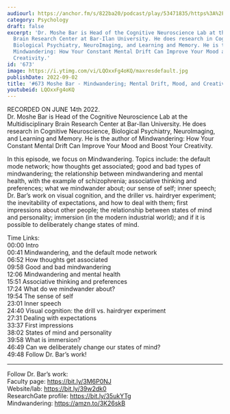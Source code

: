```yaml
---
audiourl: https://anchor.fm/s/822ba20/podcast/play/53471835/https%3A%2F%2Fd3ctxlq1ktw2nl.cloudfront.net%2Fstaging%2F2022-5-14%2F1b78c2c0-e29a-5c5b-7175-fde35ea95e65.m4a
category: Psychology
draft: false
excerpt: 'Dr. Moshe Bar is Head of the Cognitive Neuroscience Lab at the Multidisciplinary
  Brain Research Center at Bar-Ilan University. He does research in Cognitive Neuroscience,
  Biological Psychiatry, NeuroImaging, and Learning and Memory. He is the author of
  Mindwandering: How Your Constant Mental Drift Can Improve Your Mood and Boost Your
  Creativity.'
id: '673'
image: https://i.ytimg.com/vi/LQOxxFg4oKQ/maxresdefault.jpg
publishDate: 2022-09-02
title: '#673 Moshe Bar - Mindwandering; Mental Drift, Mood, and Creativity'
youtubeid: LQOxxFg4oKQ
---
```

<div class="timelinks">

RECORDED ON JUNE 14th 2022.  
Dr. Moshe Bar is Head of the Cognitive Neuroscience Lab at the Multidisciplinary Brain Research Center at Bar-Ilan University. He does research in Cognitive Neuroscience, Biological Psychiatry, NeuroImaging, and Learning and Memory. He is the author of Mindwandering: How Your Constant Mental Drift Can Improve Your Mood and Boost Your Creativity.

In this episode, we focus on Mindwandering. Topics include: the default mode network; how thoughts get associated; good and bad types of mindwandering; the relationship between mindwandering and mental health, with the example of schizophrenia; associative thinking and preferences; what we mindwander about; our sense of self; inner speech; Dr. Bar’s work on visual cognition, and the driller vs. hairdryer experiment; the inevitability of expectations, and how to deal with them; first impressions about other people; the relationship between states of mind and personality; immersion (in the modern industrial world); and if it is possible to deliberately change states of mind.

Time Links:  
<time>00:00</time> Intro  
<time>00:41</time> Mindwandering, and the default mode network  
<time>06:52</time> How thoughts get associated  
<time>09:58</time> Good and bad mindwandering  
<time>12:06</time> Mindwandering and mental health  
<time>15:51</time> Associative thinking and preferences  
<time>17:24</time> What do we mindwander about?  
<time>19:54</time> The sense of self  
<time>23:01</time> Inner speech  
<time>24:40</time> Visual cognition: the drill vs. hairdryer experiment  
<time>27:31</time> Dealing with expectations  
<time>33:37</time> First impressions  
<time>38:02</time> States of mind and personality  
<time>39:58</time> What is immersion?  
<time>46:49</time> Can we deliberately change our states of mind?  
<time>49:48</time> Follow Dr. Bar’s work!

---

Follow Dr. Bar’s work:  
Faculty page: https://bit.ly/3M6P0NJ  
Website/lab: https://bit.ly/39w2dk0  
ResearchGate profile: https://bit.ly/35ukYTg  
Mindwandering: https://amzn.to/3K26skB
</div>

